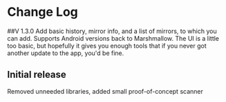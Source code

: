 # Change Log

##V 1.3.0
Add basic history, mirror info, and a list of mirrors, to which you can add.
Supports Android versions back to Marshmallow.
The UI is a little too basic,
but hopefully it gives you enough tools that if you never got another update to the app,
you'd be fine.

## Initial release
Removed unneeded libraries, added small proof-of-concept scanner
